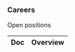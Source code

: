 ### Careers

Open positions

<!-- prettier-ignore-start -->
<!-- start_toc -->
| Doc | Overview |
|---|---|

<!-- end_toc -->
<!-- prettier-ignore-end -->
